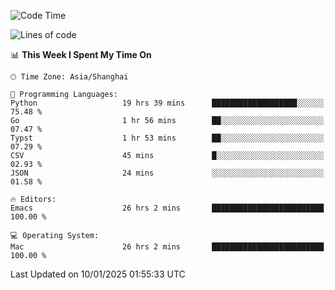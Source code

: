 <!--START_SECTION:waka-->
![Code Time](http://img.shields.io/badge/Code%20Time-2%2C462%20hrs%2050%20mins-blue)

![Lines of code](https://img.shields.io/badge/From%20Hello%20World%20I%27ve%20Written-310.0%20thousand%20lines%20of%20code-blue)

📊 **This Week I Spent My Time On** 

```text
🕑︎ Time Zone: Asia/Shanghai

💬 Programming Languages: 
Python                   19 hrs 39 mins      ███████████████████░░░░░░   75.48 % 
Go                       1 hr 56 mins        ██░░░░░░░░░░░░░░░░░░░░░░░   07.47 % 
Typst                    1 hr 53 mins        ██░░░░░░░░░░░░░░░░░░░░░░░   07.29 % 
CSV                      45 mins             █░░░░░░░░░░░░░░░░░░░░░░░░   02.93 % 
JSON                     24 mins             ░░░░░░░░░░░░░░░░░░░░░░░░░   01.58 % 

🔥 Editors: 
Emacs                    26 hrs 2 mins       █████████████████████████   100.00 % 

💻 Operating System: 
Mac                      26 hrs 2 mins       █████████████████████████   100.00 % 
```


 Last Updated on 10/01/2025 01:55:33 UTC
<!--END_SECTION:waka-->
